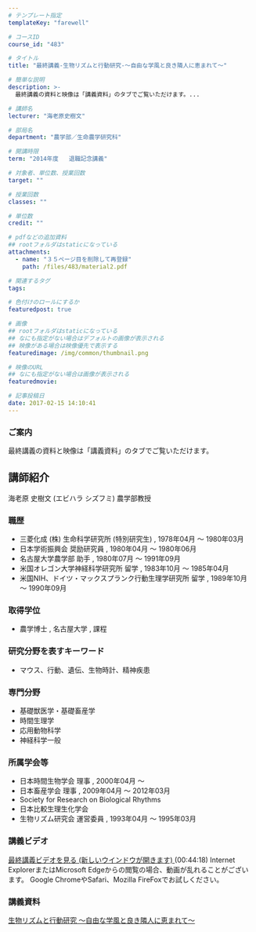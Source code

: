 ```yaml
---
# テンプレート指定
templateKey: "farewell"

# コースID
course_id: "483"

# タイトル
title: "最終講義-生物リズムと行動研究-〜自由な学風と良き隣人に恵まれて〜"

# 簡単な説明
description: >-
  最終講義の資料と映像は「講義資料」のタブでご覧いただけます。...

# 講師名
lecturer: "海老原史樹文"

# 部局名
department: "農学部／生命農学研究科"

# 開講時限
term: "2014年度	退職記念講義"

# 対象者、単位数、授業回数
target: ""

# 授業回数
classes: ""

# 単位数
credit: ""

# pdfなどの追加資料
## rootフォルダはstaticになっている
attachments: 
  - name: "３５ページ目を削除して再登録" 
    path: /files/483/material2.pdf

# 関連するタグ
tags:

# 色付けのロールにするか
featuredpost: true

# 画像
## rootフォルダはstaticになっている
## なにも指定がない場合はデフォルトの画像が表示される
## 映像がある場合は映像優先で表示する
featuredimage: /img/common/thumbnail.png

# 映像のURL
## なにも指定がない場合は画像が表示される
featuredmovie: 

# 記事投稿日
date: 2017-02-15 14:10:41
---
```


### ご案内

最終講義の資料と映像は「講義資料」のタブでご覧いただけます。

## 講師紹介

海老原 史樹文 (エビハラ シズフミ) 農学部教授

### 職歴

* 三菱化成 (株) 生命科学研究所 (特別研究生) , 1978年04月 ～ 1980年03月
* 日本学術振興会 奨励研究員 , 1980年04月 ～ 1980年06月
* 名古屋大学農学部 助手 , 1980年07月 ～ 1991年09月
* 米国オレゴン大学神経科学研究所 留学 , 1983年10月 ～ 1985年04月
* 米国NIH、ドイツ・マックスプランク行動生理学研究所 留学 , 1989年10月 ～ 1990年09月

### 取得学位

* 農学博士 , 名古屋大学 , 課程

### 研究分野を表すキーワード

* マウス、行動、遺伝、生物時計、精神疾患

### 専門分野

* 基礎獣医学・基礎畜産学
* 時間生理学
* 応用動物科学
* 神経科学一般

### 所属学会等

* 日本時間生物学会 理事 , 2000年04月 ～
* 日本畜産学会 理事 , 2009年04月 ～ 2012年03月
* Society for Research on Biological Rhythms
* 日本比較生理生化学会
* 生物リズム研究会 運営委員 , 1993年04月 ～ 1995年03月

### 講義ビデオ


<a href="http://nuvideo.media.nagoya-u.ac.jp/embed/dd5cd81ccd0348fde52c303b83a738f3177c0d2f" target="blank"> 最終講義ビデオを見る (新しいウインドウが開きます) </a> (00:44:18)
Internet ExplorerまたはMicrosoft Edgeからの閲覧の場合、動画が乱れることがございます。
Google ChromeやSafari、Mozilla FireFoxでお試しください。

### 講義資料

[生物リズムと行動研究 〜自由な学風と良き隣人に恵まれて〜](/files/483/material2.pdf) 
